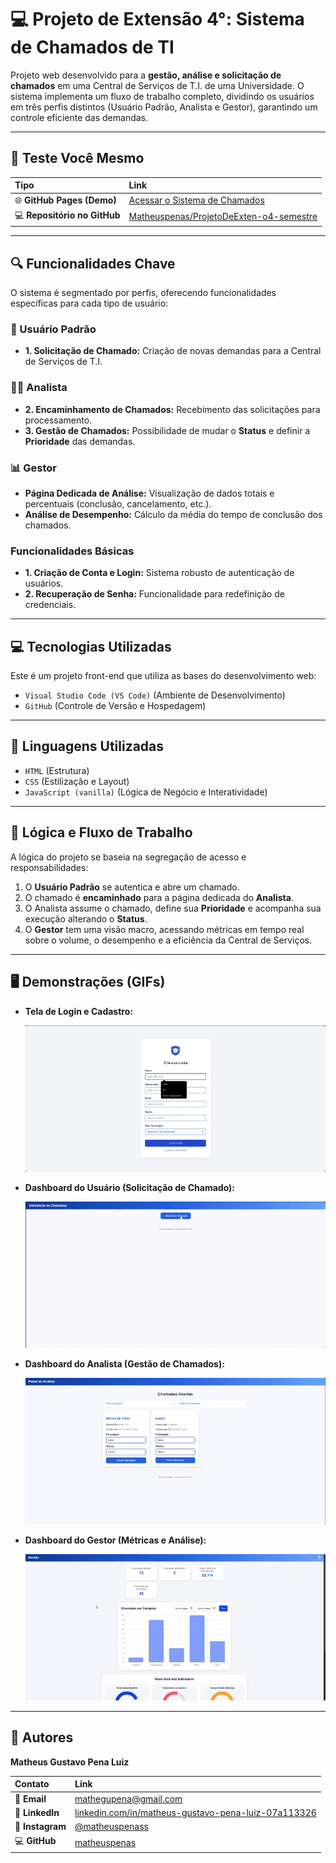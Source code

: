 # 💻 Projeto de Extensão 4°: Sistema de Chamados de TI

Projeto web desenvolvido para a **gestão, análise e solicitação de chamados** em uma Central de Serviços de T.I. de uma Universidade. O sistema implementa um fluxo de trabalho completo, dividindo os usuários em três perfis distintos (Usuário Padrão, Analista e Gestor), garantindo um controle eficiente das demandas.

---

## 🚀 Teste Você Mesmo

| Tipo                         | Link                                                                                                  |
| :--------------------------- | :---------------------------------------------------------------------------------------------------- |
| 🌐 **GitHub Pages (Demo)**   | [Acessar o Sistema de Chamados](https://matheuspenas.github.io/ProjetoDeExten-o4-semestre/)           |
| 💻 **Repositório no GitHub** | [Matheuspenas/ProjetoDeExten-o4-semestre](https://github.com/Matheuspenas/ProjetoDeExten-o4-semestre) |

---

## 🔍 Funcionalidades Chave

O sistema é segmentado por perfis, oferecendo funcionalidades específicas para cada tipo de usuário:

### 👤 Usuário Padrão

- **1. Solicitação de Chamado:** Criação de novas demandas para a Central de Serviços de T.I.

### 🧑‍💻 Analista

- **2. Encaminhamento de Chamados:** Recebimento das solicitações para processamento.
- **3. Gestão de Chamados:** Possibilidade de mudar o **Status** e definir a **Prioridade** das demandas.

### 📊 Gestor

- **Página Dedicada de Análise:** Visualização de dados totais e percentuais (conclusão, cancelamento, etc.).
- **Análise de Desempenho:** Cálculo da média do tempo de conclusão dos chamados.

### Funcionalidades Básicas

- **1. Criação de Conta e Login:** Sistema robusto de autenticação de usuários.
- **2. Recuperação de Senha:** Funcionalidade para redefinição de credenciais.

---

## 💻 Tecnologias Utilizadas

Este é um projeto front-end que utiliza as bases do desenvolvimento web:

- `Visual Studio Code (VS Code)` (Ambiente de Desenvolvimento)
- `GitHub` (Controle de Versão e Hospedagem)

---

## 📲 Linguagens Utilizadas

- `HTML` (Estrutura)
- `CSS` (Estilização e Layout)
- `JavaScript (vanilla)` (Lógica de Negócio e Interatividade)

---

## 🧠 Lógica e Fluxo de Trabalho

A lógica do projeto se baseia na segregação de acesso e responsabilidades:

1.  O **Usuário Padrão** se autentica e abre um chamado.
2.  O chamado é **encaminhado** para a página dedicada do **Analista**.
3.  O Analista assume o chamado, define sua **Prioridade** e acompanha sua execução alterando o **Status**.
4.  O **Gestor** tem uma visão macro, acessando métricas em tempo real sobre o volume, o desempenho e a eficiência da Central de Serviços.

---

## 🖥️ Demonstrações (GIFs)

- **Tela de Login e Cadastro:**

  ![Demo da Tela de Login/Cadastro](./gif/tela_login_e_cadrastro.gif)

- **Dashboard do Usuário (Solicitação de Chamado):**

  ![Demo da Página do Usuário](./gif/tela_de_usuario.gif)

- **Dashboard do Analista (Gestão de Chamados):**

  ![Demo do Dashboard do Analista](./gif/tela_analista.gif)

- **Dashboard do Gestor (Métricas e Análise):**

  ![Demo da Página de Métricas do Gestor](./gif/tela_gestor.gif)

---

## 👤 Autores

**Matheus Gustavo Pena Luiz**

| Contato          | Link                                                                                                                   |
| :--------------- | :--------------------------------------------------------------------------------------------------------------------- |
| 📧 **Email**     | [mathegupena@gmail.com](mailto:mathegupena@gmail.com)                                                                  |
| 💼 **LinkedIn**  | [linkedin.com/in/matheus-gustavo-pena-luiz-07a113326](https://www.linkedin.com/in/matheus-gustavo-pena-luiz-07a113326) |
| 📸 **Instagram** | [@matheuspenass](https://www.instagram.com/matheuspenass)                                                              |
| 💻 **GitHub**    | [matheuspenas](https://github.com/matheuspenas)                                                                        |
